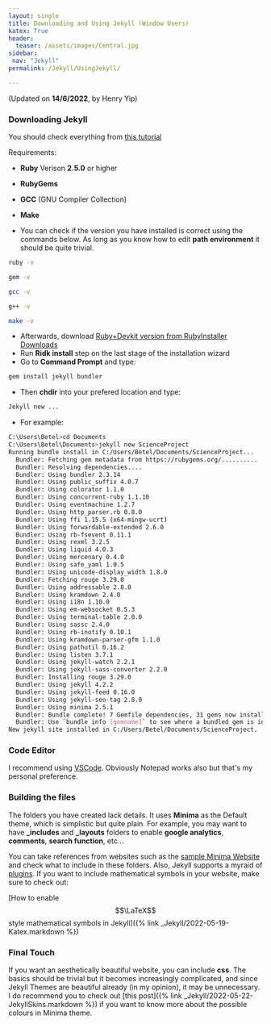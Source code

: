 ```yaml
---
layout: single
title: Downloading and Using Jekyll (Window Users)
katex: True
header:
  teaser: /assets/images/Central.jpg
sidebar:
 nav: "Jekyll"
permalink: /Jekyll/UsingJekyll/

---
```

(Updated on **14/6/2022**, by Henry Yip)
### Downloading Jekyll
You should check everything from [this tutorial](https://jekyllrb.com/docs/)

Requirements:
 * **Ruby** Verison **2.5.0** or higher
 * **RubyGems**
 * **GCC** (GNU Compiler Collection)
 * **Make**

 * You can check if the version you have installed is correct using the commands below. As long as you know how to edit **path environment** it should be quite trivial.
```bash
ruby -v
```
```bash
gem -v
```
```bash
gcc -v
```
```bash
g++ -v
```
```bash
make -v
```

 * Afterwards, download [Ruby+Devkit version from RubyInstaller Downloads](https://rubyinstaller.org/downloads/)   
 * Run **Ridk install** step on the last stage of the installation wizard
 * Go to **Command Prompt** and type:
 ```bash
 gem install jekyll bundler
 ```

 * Then **chdir** into your prefered location and type:
```bash 
Jekyll new ...
```

 * For example:
```bash
C:\Users\Betel>cd Documents
C:\Users\Betel\Documents>jekyll new ScienceProject
Running bundle install in C:/Users/Betel/Documents/ScienceProject...
  Bundler: Fetching gem metadata from https://rubygems.org/..........
  Bundler: Resolving dependencies....
  Bundler: Using bundler 2.3.14
  Bundler: Using public_suffix 4.0.7
  Bundler: Using colorator 1.1.0
  Bundler: Using concurrent-ruby 1.1.10
  Bundler: Using eventmachine 1.2.7
  Bundler: Using http_parser.rb 0.8.0
  Bundler: Using ffi 1.15.5 (x64-mingw-ucrt)
  Bundler: Using forwardable-extended 2.6.0
  Bundler: Using rb-fsevent 0.11.1
  Bundler: Using rexml 3.2.5
  Bundler: Using liquid 4.0.3
  Bundler: Using mercenary 0.4.0
  Bundler: Using safe_yaml 1.0.5
  Bundler: Using unicode-display_width 1.8.0
  Bundler: Fetching rouge 3.29.0
  Bundler: Using addressable 2.8.0
  Bundler: Using kramdown 2.4.0
  Bundler: Using i18n 1.10.0
  Bundler: Using em-websocket 0.5.3
  Bundler: Using terminal-table 2.0.0
  Bundler: Using sassc 2.4.0
  Bundler: Using rb-inotify 0.10.1
  Bundler: Using kramdown-parser-gfm 1.1.0
  Bundler: Using pathutil 0.16.2
  Bundler: Using listen 3.7.1
  Bundler: Using jekyll-watch 2.2.1
  Bundler: Using jekyll-sass-converter 2.2.0
  Bundler: Installing rouge 3.29.0
  Bundler: Using jekyll 4.2.2
  Bundler: Using jekyll-feed 0.16.0
  Bundler: Using jekyll-seo-tag 2.8.0
  Bundler: Using minima 2.5.1
  Bundler: Bundle complete! 7 Gemfile dependencies, 31 gems now installed.
  Bundler: Use `bundle info [gemname]` to see where a bundled gem is installed.
New jekyll site installed in C:/Users/Betel/Documents/ScienceProject.
```

### Code Editor
I recommend using [VSCode](https://code.visualstudio.com/Download).
Obviously Notepad works also but that's my personal preference.

### Building the files
The folders you have created lack details.
It uses **Minima** as the Default theme, which is simplistic but quite plain.
For example, you may want to have **_includes** and **_layouts** folders to enable **google analytics**, **comments**, **search function**, etc...

You can take references from websites such as the [sample Minima Website](https://github.com/jekyll/minima) and check what to include in these folders. Also, Jekyll supports a myraid of [plugins](https://en.wikipedia.org/wiki/Plug-in_(computing)).
If you want to include mathematical symbols in your website, make sure to check out:

[How to enable $$\LaTeX$$ style mathematical symbols in Jekyll]({% link _Jekyll/2022-05-19-Katex.markdown %})

### Final Touch
If you want an aesthetically beautiful website, you can include **css**. The basics should be trivial but it becomes increasingly complicated, and since Jekyll Themes are beautiful already (in my opinion), it may be unnecessary. 
I do recommend you to check out [this post]({% link _Jekyll/2022-05-22-JekyllSkins.markdown %}) if you want to know more about the possible colours in Minima theme.

